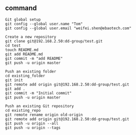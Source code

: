 ## command
    Git global setup
    git config --global user.name "Tom"
    git config --global user.email "weifei.shen@ebaotech.com"
    
    Create a new repository
    git clone git@192.168.2.50:dd-group/test.git
    cd test
    touch README.md
    git add README.md
    git commit -m "add README"
    git push -u origin master
    
    Push an existing folder
    cd existing_folder
    git init
    git remote add origin git@192.168.2.50:dd-group/test.git
    git add .
    git commit -m "Initial commit"
    git push -u origin master
    
    Push an existing Git repository
    cd existing_repo
    git remote rename origin old-origin
    git remote add origin git@192.168.2.50:dd-group/test.git
    git push -u origin --all
    git push -u origin --tags